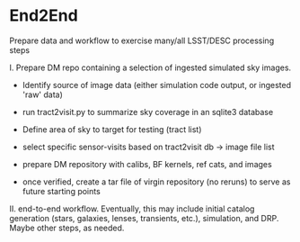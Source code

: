# End2End
Prepare data and workflow to exercise many/all LSST/DESC processing steps

I. Prepare DM repo containing a selection of ingested simulated sky images.

- Identify source of image data (either simulation code output, or ingested 'raw' data)
- run tract2visit.py to summarize sky coverage in an sqlite3 database
- Define area of sky to target for testing (tract list)
- select specific sensor-visits based on tract2visit db -> image file list
- prepare DM repository with calibs, BF kernels, ref cats, and images

- once verified, create a tar file of virgin repository (no reruns) to
  serve as future starting points



II. end-to-end workflow.  Eventually, this may include initial catalog
generation (stars, galaxies, lenses, transients, etc.), simulation,
and DRP.  Maybe other steps, as needed.

